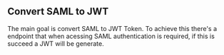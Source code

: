 ## Convert SAML to JWT ##

The main goal is convert SAML to JWT Token. To achieve this there's 
a endpoint that when acessing SAML authentication is required, if this
is succeed a JWT will be generate.

